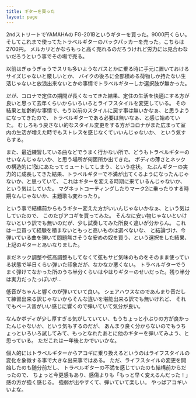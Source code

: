 ```yaml
---
title: ギターを買った
layout: page
---
```

2ndストリートでYAMAHAの FG-201Bというギターを買った。9000円くらい。
そしてこれまで使ってたトラベルギターのバックパッカーを売った。こちらは2700円。
メルカリとかならもっと高く売れるのだろうけれど労力には見合わないだろうという事でその場で売る。

以前はぎゅうぎゅうでスリも多いようなバスとかに乗る時に手元に置いておけるサイズじゃないと厳しいとか、
バイクの後ろに全部積める荷物しか持たない生活じゃないと放浪出来ないとかの事情でトラベルギターしか選択肢が無かった。

だが、コロナで定住の期間が長くなってきた結果、定住の生活を快適にする方が良いと思って去年くらいからいろいろとライフスタイルを変更している。
その結果と加齢的な事情で、もう以前のスタイルに戻す事は無いかなぁ、と思うようになってきたので、
トラベルギターである必要は無いなぁ、と感じ始めていた。
むしろもう戻さない的なスタイル変更をする方がコロナがまた広まって室内の生活が増えた時でもストレスを感じなくていいんじゃないか、
という気すらする。

また、最近練習している曲などでうまく行かない所で、どうもトラベルギターのせいなんじゃないか、と思う場所が何箇所か出てきた。
ボディの薄さとネックの構造的に1弦にあたってミュートしてしまう、という症状。
たぶんギターの実力的に成長してきた結果、トラベルギターで不満が出てくるようになったんじゃないか、と思っていて、
これはギターを変える時期に来ているんじゃないか、という気はしていた。
マグネットコーティングしたりマーク2に乗ったりする時期なんじゃないか、主題歌も変わったり。

という事で結構前からもうギター変えた方がいいんじゃないかなぁ、という気はしていたので、
このたびアコギを買ってみた。
そんなに安い物じゃないといけないという訳でも無いのだが、少し試奏してみた所良く違いが分からん。
これは一旦買って経験を積まないともっと高いものは選べないな、
と結論づけ、今弾いている曲を弾いて問題無さそうな安めの奴を買う、という選択をした結果、上記のギターとあいなりました。

まだネック調整や弦高調整もしてなくて弦もサビ気味のものをそのまま使っている状態で半日くらい弾いた印象だが、なかなか悪くない。
トラベルギターでうまく弾けてなかった所のうち半分くらいはやはりギターのせいだった。残り半分は実力だったっぽいが…

低音がちゃんと響くのが弾いていて良い。
シェアハウスなのであんまり音だして練習出来る訳じゃないからそんな違いを堪能出来る訳でも無いけれど、
それでもベース音がいい感じに響くので弾いていて気分が良い。

なんかボディが少し厚すぎる気がしていてい、もうちょっと小ぶりの方が良かったんじゃないか、という気もするのだが、
あんまり良く分からないのでもうちょっといろいろ試してみて、もっとなれたあとに他のギターを弾いてみよう、と思っている。
ただこれは一年後とかでいいかな。

個人的にはトラベルギターからアコギに乗り換えるというのはライフスタイルの変化を象徴する事で大きな出来事ではある。
ただ、ライフスタイルの変更を開始したのも随分前だし、
トラベルギターの不満を感じていたのも結構前からだったので、
ちょっと今更感もあり、感傷よりも「もっと早く変えるんだった！」感の方が強く感じる。
強弱が出やすくて、弾いていて楽しい。
やっぱアコギいいよな。